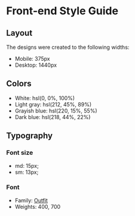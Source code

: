 # Front-end Style Guide

## Layout

The designs were created to the following widths:

- Mobile: 375px
- Desktop: 1440px

## Colors

- White: hsl(0, 0%, 100%)
- Light gray: hsl(212, 45%, 89%)
- Grayish blue: hsl(220, 15%, 55%)
- Dark blue: hsl(218, 44%, 22%)

## Typography

### Font size

- md: 15px;
- sm: 13px;

### Font

- Family: [Outfit](https://fonts.google.com/specimen/Outfit)
- Weights: 400, 700
